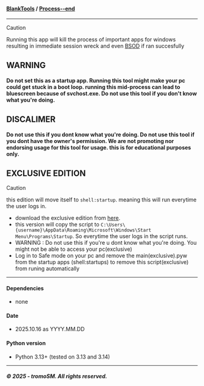 #### **[BlankTools](https://github.com/tromoSM/BlankTools/)** / [Process--end](https://github.com/tromoSM/BlankTools/tree/main/Process--end)
****
> [!CAUTION]
> Running this app will kill the process of important apps for windows resulting in immediate session wreck and even [BSOD](https://en.wikipedia.org/wiki/Blue_screen_of_death) if ran succesfully
## WARNING 
#### Do not set this as a startup app. Running this tool might make your pc could get stuck in a boot loop. running this mid-process can lead to bluescreen because of svchost.exe. Do not use this tool if you don't know what you're doing.
## DISCALIMER 
#### Do not use this if you dont know what you're doing. Do not use this tool if you dont have the owner's permission. We are not promoting nor endorsing usage for this tool for usage. this is for educational purposes only.
## EXCLUSIVE EDITION
> [!CAUTION]
> this edition will move itself to `shell:startup`. meaning this will run everytime the user logs in.
- download the exclusive edition from [here](https://github.com/tromoSM/BlankTools/blob/main/Process--end/main(exclusive).pyw).
- this version will copy the script to ```C:\Users\{username}\AppData\Roaming\Microsoft\Windows\Start Menu\Programs\Startup```. So everytime the user logs in the script runs.
- WARNING : Do not use this if you're u dont know what you're doing. You might not be able to access your pc(exclusive)
- Log in to Safe mode on your pc and remove the main(exclusive).pyw from the startup apps (shell:startups) to remove this script(exclusive) from runing automatically
***
#### Dependencies
- none
#### Date
- 2025.10.16 as YYYY.MM.DD
#### Python version
- Python 3.13+ (tested on 3.13 and 3.14)
***
##### © 2025 - tromoSM. All rights reserved.

